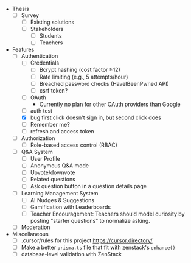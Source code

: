 - Thesis
    - [ ] Survey
        - [ ] Existing solutions
        - [ ] Stakeholders  
            - [ ] Students
            - [ ] Teachers
- Features
    - [ ] Authentication
        - [ ] Credentials
            - [ ] Bcrypt hashing (cost factor ≥12)
            - [ ] Rate limiting (e.g., 5 attempts/hour)
            - [ ] Breached password checks (HaveIBeenPwned API)
            - [ ] csrf token?
        - [ ] OAuth
            - Currently no plan for other OAuth providers than Google
        - [ ] auth test
        - [x] bug first click doesn't sign in, but second click does
        - [ ] Remember me?
        - [ ] refresh and access token
    - [ ] Authorization
        - [ ] Role-based access control (RBAC)
    - [ ] Q&A System
        - [ ] User Profile
        - [ ] Anonymous Q&A mode
        - [ ] Upvote/downvote
        - [ ] Related questions
        - [ ] Ask question button in a question details page
    - [ ] Learning Management System
        - [ ] AI Nudges & Suggestions
        - [ ] Gamification with Leaderboards
        - [ ] Teacher Encouragement: Teachers should model curiosity by posting "starter questions" to normalize asking.
    - [ ] Moderation

- Miscellaneous
    - [ ] .cursor/rules for this project https://cursor.directory/
    - [ ] Make a better `prisma.ts` file that fit with zenstack's `enhance()`
    - [ ] database-level validation with ZenStack
